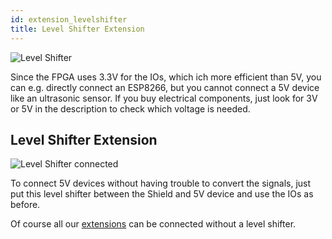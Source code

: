 ```yaml
---
id: extension_levelshifter
title: Level Shifter Extension
---
```


![Level Shifter](/img/extensions/levelshifter/Items.png)

Since the FPGA uses 3.3V for the IOs, which ich more efficient than 5V, you can e.g. directly connect an ESP8266, but you cannot connect a 5V device like an ultrasonic sensor. If you buy electrical components, just look for 3V or 5V in the description to check which voltage is needed.

## Level Shifter Extension
![Level Shifter connected](/img/extensions/levelshifter/Items1.PNG)

To connect 5V devices without having trouble to convert the signals, just put this level shifter between the Shield and 5V device and use the IOs as before.

Of course all our [extensions](/docs/components/overview) can be connected without a level shifter.
